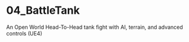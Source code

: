 # 04_BattleTank
An Open World Head-To-Head tank fight with AI, terrain, and advanced controls (UE4)
